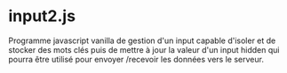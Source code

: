 # input2.js
Programme javascript vanilla de gestion d'un input capable d'isoler et de stocker des mots clés puis de mettre à jour la valeur d'un input hidden qui pourra être utilisé pour envoyer /recevoir les données vers le serveur.
